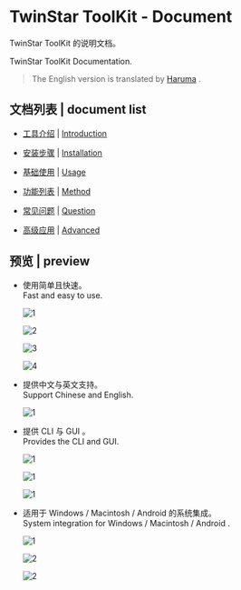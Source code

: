 # TwinStar ToolKit - Document

TwinStar ToolKit 的说明文档。

TwinStar ToolKit Documentation.

> The English version is translated by [Haruma](https://github.com/Haruma-VN) .

## 文档列表 | document list

- [工具介绍](./chinese/introduction.md) | [Introduction](./english/introduction.md)

- [安装步骤](./chinese/installation.md) | [Installation](./english/installation.md)

- [基础使用](./chinese/usage.md) | [Usage](./english/usage.md)

* [功能列表](./chinese/method.md) | [Method](./english/method.md)

* [常见问题](./chinese/question.md) | [Question](./english/question.md)

- [高级应用](./chinese/advanced.md) | [Advanced](./english/advanced.md)

## 预览 | preview

* 使用简单且快速。\
  Fast and easy to use.
	
	![1](./image/preview/m-1.png)
	
	![2](./image/preview/m-2.png)
	
	![3](./image/preview/m-3.png)
	
	![4](./image/preview/m-4.png)

* 提供中文与英文支持。\
  Support Chinese and English.
	
	![1](./image/preview/l-1.png)

* 提供 CLI 与 GUI 。\
  Provides the CLI and GUI.
	
	![1](./image/preview/s-1.png)
	
	![1](./image/preview/s-2.png)
	
	![1](./image/preview/s-3.png)

* 适用于 Windows / Macintosh / Android 的系统集成。\
  System integration for Windows / Macintosh / Android .
	
	![1](./image/preview/si-1.png)
	
	![2](./image/preview/si-2.png)
	
	![2](./image/preview/si-3.png)
